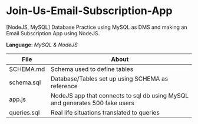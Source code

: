 # Join-Us-Email-Subscription-App
[NodeJS, MySQL] Database Practice using MySQL as DMS and making an Email Subscription App using NodeJS.

__Language__: _MySQL & NodeJS_

File                 | About
---------------------| ------------------------------------------
SCHEMA.md            | Schema used to define tables
schema.sql           | Database/Tables set up using SCHEMA as reference
app.js               | NodeJS app that connects to sql db using MySQL and generates 500 fake users
queries.sql          | Real life situations translated to queries